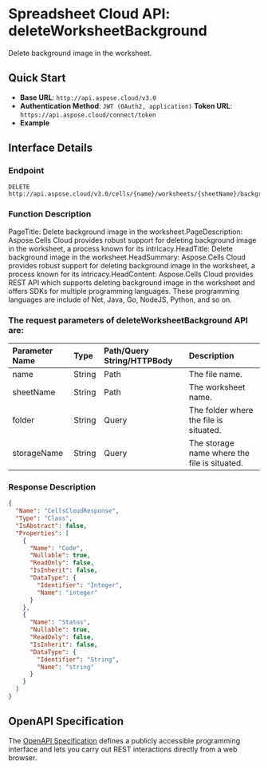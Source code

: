 # **Spreadsheet Cloud API: deleteWorksheetBackground**

Delete background image in the worksheet. 

## **Quick Start**

- **Base URL**: `http://api.aspose.cloud/v3.0`
- **Authentication Method**: `JWT (OAuth2, application)`  **Token URL**: `https://api.aspose.cloud/connect/token`
- **Example** 
<script src="https://gist.github.com/aspose-cells-cloud-gists/8a5b324fdf3e574dbd747c1a1e24b05d.js?file=Example30_DeleteWorksheetBackground.cs"></script>

## **Interface Details**

### **Endpoint** 

```
DELETE http://api.aspose.cloud/v3.0/cells/{name}/worksheets/{sheetName}/background
```

### **Function Description**
PageTitle: Delete background image in the worksheet.PageDescription: Aspose.Cells Cloud provides robust support for deleting background image in the worksheet, a process known for its intricacy.HeadTitle: Delete background image in the worksheet.HeadSummary: Aspose.Cells Cloud provides robust support for deleting background image in the worksheet, a process known for its intricacy.HeadContent: Aspose.Cells Cloud provides REST API which supports deleting background image in the worksheet and offers SDKs for multiple programming languages. These programming languages are include of Net, Java, Go, NodeJS, Python, and so on.

### The request parameters of **deleteWorksheetBackground** API are: 

| Parameter Name | Type | Path/Query String/HTTPBody | Description | 
| :- | :- | :- |:- | 
|name|String|Path|The file name.|
|sheetName|String|Path|The worksheet name.|
|folder|String|Query|The folder where the file is situated.|
|storageName|String|Query|The storage name where the file is situated.|


### **Response Description**
```json
{
  "Name": "CellsCloudResponse",
  "Type": "Class",
  "IsAbstract": false,
  "Properties": [
    {
      "Name": "Code",
      "Nullable": true,
      "ReadOnly": false,
      "IsInherit": false,
      "DataType": {
        "Identifier": "Integer",
        "Name": "integer"
      }
    },
    {
      "Name": "Status",
      "Nullable": true,
      "ReadOnly": false,
      "IsInherit": false,
      "DataType": {
        "Identifier": "String",
        "Name": "string"
      }
    }
  ]
}
```

## OpenAPI Specification

The [OpenAPI Specification](https://reference.aspose.cloud/cells/#/WorksheetsController/DeleteWorksheetBackground) defines a publicly accessible programming interface and lets you carry out REST interactions directly from a web browser.

